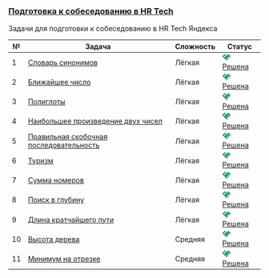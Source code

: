 ### [Подготовка к собеседованию в HR Tech](https://coderun.yandex.ru/selections/hr-tech-interview)  
Задачи для подготовки к собеседованию в HR Tech Яндекса

| №  | Задача                                                                                                                              | Сложность | Статус                                                                                                         |
|----|-------------------------------------------------------------------------------------------------------------------------------------|-----------|----------------------------------------------------------------------------------------------------------------|
| 1  | [Словарь синонимов](https://coderun.yandex.ru/selections/hr-tech-interview/problems/dictionary-synonyms)                            | Лёгкая    | <img src="../assets/ic_success.svg" width="16"/> [Решена](../hr-tech-interview/dictionary-synonyms.kt)         |
| 2  | [Ближайшее число](https://coderun.yandex.ru/selections/hr-tech-interview/problems/nearest-number)                                   | Лёгкая    | <img src="../assets/ic_success.svg" width="16"/> [Решена](../hr-tech-interview/nearest-number.kt)              |
| 3  | [Полиглоты](https://coderun.yandex.ru/selections/hr-tech-interview/problems/polyglots)                                              | Лёгкая    | <img src="../assets/ic_success.svg" width="16"/> [Решена](../hr-tech-interview/polyglots.kt)                   |
| 4  | [Наибольшее произведение двух чисел](https://coderun.yandex.ru/selections/hr-tech-interview/problems/largest-product-two-numbers)   | Лёгкая    | <img src="../assets/ic_success.svg" width="16"/> [Решена](../hr-tech-interview/largest-product-two-numbers.kt) |
| 5  | [Правильная скобочная последовательность](https://coderun.yandex.ru/selections/hr-tech-interview/problems/correct-bracket-sequence) | Лёгкая    | <img src="../assets/ic_success.svg" width="16"/> [Решена](../hr-tech-interview/correct-bracket-sequence.kt)    |
| 6  | [Туризм](https://coderun.yandex.ru/selections/hr-tech-interview/problems/tourism)                                                   | Лёгкая    | <img src="../assets/ic_success.svg" width="16"/> [Решена](../hr-tech-interview/tourism.kt)                     |
| 7  | [Сумма номеров](https://coderun.yandex.ru/selections/hr-tech-interview/problems/sum-of-numbers)                                     | Лёгкая    | <img src="../assets/ic_success.svg" width="16"/> [Решена](../hr-tech-interview/sum-of-numbers.kt)              |
| 8  | [Поиск в глубину](https://coderun.yandex.ru/selections/hr-tech-interview/problems/search-in-depth)                                  | Лёгкая    | <img src="../assets/ic_success.svg" width="16"/> [Решена](../hr-tech-interview/search-in-depth.kt)             |
| 9  | [Длина кратчайшего пути](https://coderun.yandex.ru/selections/hr-tech-interview/problems/shortest-path-length)                      | Лёгкая    | <img src="../assets/ic_success.svg" width="16"/> [Решена](../hr-tech-interview/shortest-path-length.kt)        |
| 10 | [Высота дерева](https://coderun.yandex.ru/selections/hr-tech-interview/problems/tree-height)                                        | Средняя   | <img src="../assets/ic_success.svg" width="16"/> [Решена](../hr-tech-interview/tree-height.kt)                 |
| 11 | [Минимум на отрезке](https://coderun.yandex.ru/selections/hr-tech-interview/problems/minimum-of-the-segment)                        | Средняя   | <img src="../assets/ic_success.svg" width="16"/> [Решена](../hr-tech-interview/minimum-of-the-segment.kt)      |